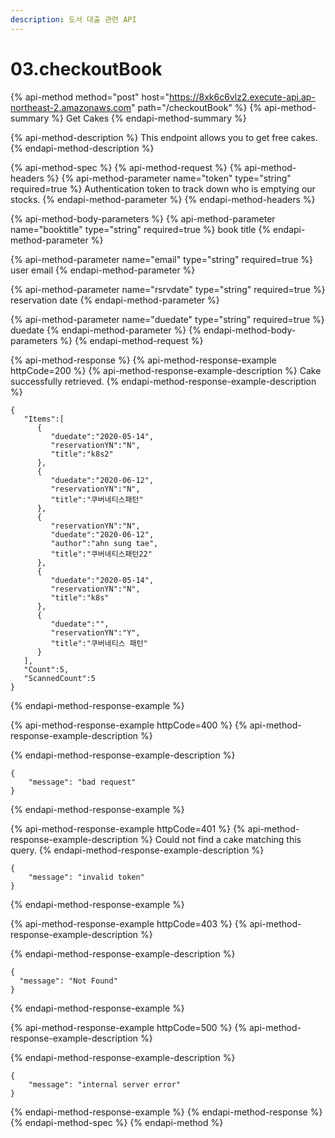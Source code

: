 ```yaml
---
description: 도서 대출 관련 API
---
```


# 03.checkoutBook

{% api-method method="post" host="https://8xk6c6vlz2.execute-api.ap-northeast-2.amazonaws.com" path="/checkoutBook" %}
{% api-method-summary %}
Get Cakes
{% endapi-method-summary %}

{% api-method-description %}
This endpoint allows you to get free cakes.
{% endapi-method-description %}

{% api-method-spec %}
{% api-method-request %}
{% api-method-headers %}
{% api-method-parameter name="token" type="string" required=true %}
Authentication token to track down who is emptying our stocks.
{% endapi-method-parameter %}
{% endapi-method-headers %}

{% api-method-body-parameters %}
{% api-method-parameter name="booktitle" type="string" required=true %}
book title
{% endapi-method-parameter %}

{% api-method-parameter name="email" type="string" required=true %}
user email
{% endapi-method-parameter %}

{% api-method-parameter name="rsrvdate" type="string" required=true %}
reservation date
{% endapi-method-parameter %}

{% api-method-parameter name="duedate" type="string" required=true %}
duedate
{% endapi-method-parameter %}
{% endapi-method-body-parameters %}
{% endapi-method-request %}

{% api-method-response %}
{% api-method-response-example httpCode=200 %}
{% api-method-response-example-description %}
Cake successfully retrieved.
{% endapi-method-response-example-description %}

```text
{
   "Items":[
      {
         "duedate":"2020-05-14",
         "reservationYN":"N",
         "title":"k8s2"
      },
      {
         "duedate":"2020-06-12",
         "reservationYN":"N",
         "title":"쿠버네티스패턴"
      },
      {
         "reservationYN":"N",
         "duedate":"2020-06-12",
         "author":"ahn sung tae",
         "title":"쿠버네티스패턴22"
      },
      {
         "duedate":"2020-05-14",
         "reservationYN":"N",
         "title":"k8s"
      },
      {
         "duedate":"",
         "reservationYN":"Y",
         "title":"쿠버네티스 패턴"
      }
   ],
   "Count":5,
   "ScannedCount":5
}
```
{% endapi-method-response-example %}

{% api-method-response-example httpCode=400 %}
{% api-method-response-example-description %}

{% endapi-method-response-example-description %}

```text
{
    "message": "bad request"
}
```
{% endapi-method-response-example %}

{% api-method-response-example httpCode=401 %}
{% api-method-response-example-description %}
Could not find a cake matching this query.
{% endapi-method-response-example-description %}

```text
{
    "message": "invalid token"
}
```
{% endapi-method-response-example %}

{% api-method-response-example httpCode=403 %}
{% api-method-response-example-description %}

{% endapi-method-response-example-description %}

```text
{
  "message": "Not Found"
}
```
{% endapi-method-response-example %}

{% api-method-response-example httpCode=500 %}
{% api-method-response-example-description %}

{% endapi-method-response-example-description %}

```text
{
    "message": "internal server error"
}
```
{% endapi-method-response-example %}
{% endapi-method-response %}
{% endapi-method-spec %}
{% endapi-method %}

